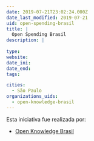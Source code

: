 ```yaml
---
date: 2019-07-21T23:02:24.000Z
date_last_modified: 2019-07-21
uid: open-spending-brasil
title: |
  Open Spending Brasil
description: |
  
type: 
website: 
date_ini: 
date_end: 
tags:

cities: 
  - São Paulo
organizations_uids:
  - open-knowledge-brasil
---
```


Esta iniciativa fue realizada por:

- [Open Knowledge Brasil](/organizaciones/open-knowledge-brasil)
